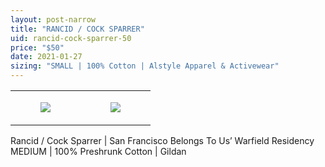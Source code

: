 ```yaml
---
layout: post-narrow
title: "RANCID / COCK SPARRER"
uid: rancid-cock-sparrer-50
price: "$50"
date: 2021-01-27
sizing: "SMALL | 100% Cotton | Alstyle Apparel & Activewear"
---
```




<table style="width:100%;"><tr><td style="vertical-align:top;">
      <figure class="tmblr-full" data-orig-height="2048" data-orig-width="1365" data-orig-src="https://concertshirts.netlify.app/shirts/0242/0242-01.jpg"><img src="https://64.media.tumblr.com/f083063104ee9ba40600ab185119a79b/458057ddecc2e3be-cf/s540x810/c83fdf13983fbb2e1a1aded7d3e622a444b59351.jpg" data-orig-height="2048" data-orig-width="1365" data-orig-src="https://concertshirts.netlify.app/shirts/0242/0242-01.jpg"/></figure></td>
    <td style="vertical-align:top;">
      <figure class="tmblr-full" data-orig-height="2048" data-orig-width="1365" data-orig-src="https://concertshirts.netlify.app/shirts/0242/0242-02.jpg"><img src="https://64.media.tumblr.com/bcc9041b7f5d3f72ceac0c275b40b227/458057ddecc2e3be-3a/s540x810/bbc7f688febe70312638333877bfe7fe82f8edb1.jpg" data-orig-height="2048" data-orig-width="1365" data-orig-src="https://concertshirts.netlify.app/shirts/0242/0242-02.jpg"/></figure></td>
  </tr></table><p>
  Rancid / Cock Sparrer | San Francisco Belongs To Us&rsquo; Warfield Residency<br/>MEDIUM | 100% Preshrunk Cotton | Gildan
</p>
